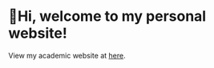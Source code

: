 # 👋Hi, welcome to my personal website!

View my academic website at [here](https://chenxukwok.github.io/).